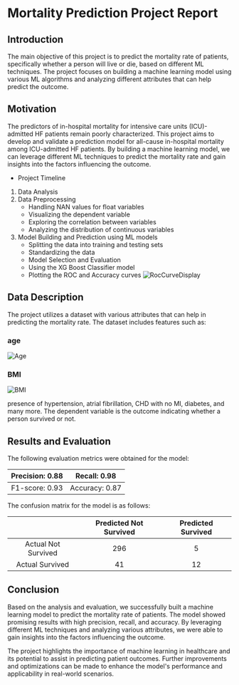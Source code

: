 # Mortality Prediction Project Report
## Introduction
The main objective of this project is to predict the mortality rate of patients, specifically whether a person will live or die, based on different ML techniques. The project focuses on building a machine learning model using various ML algorithms and analyzing different attributes that can help predict the outcome.

## Motivation
The predictors of in-hospital mortality for intensive care units (ICU)-admitted HF patients remain poorly characterized. This project aims to develop and validate a prediction model for all-cause in-hospital mortality among ICU-admitted HF patients. By building a machine learning model, we can leverage different ML techniques to predict the mortality rate and gain insights into the factors influencing the outcome.

- Project Timeline
1. Data Analysis
2. Data Preprocessing
    - Handling NAN values for float variables
    -   Visualizing the dependent variable
    - Exploring the correlation between variables
    - Analyzing the distribution of continuous variables 
3. Model Building and Prediction using ML models
    - Splitting the data into training and testing sets
	- Standardizing the data
	- Model Selection and Evaluation
	- Using the XG Boost Classifier model
	- Plotting the ROC and Accuracy curves
 ![RocCurveDisplay](https://github.com/pras-ops/Hospital_Mortality_Prediction/assets/56476064/de804ab5-c0cd-46c6-9998-fcaa615e6402)


## Data Description
The project utilizes a dataset with various attributes that can help in predicting the mortality rate. 
The dataset includes features such as:
### age 
![Age](https://github.com/pras-ops/Hospital_Mortality_Prediction/assets/56476064/6951f68c-8166-4958-9bf8-016ffc6445f9)

### BMI
![BMI](https://github.com/pras-ops/Hospital_Mortality_Prediction/assets/56476064/82e9cc42-684c-44c1-bb46-467aead50448)

presence of hypertension, atrial fibrillation, CHD with no MI, diabetes, and many more. The dependent variable is the outcome indicating whether a person survived or not.

## Results and Evaluation
The following evaluation metrics were obtained for the model:

|  Precision: 0.88 | Recall: 0.98  |
| :------------: | :------------: |
|  F1-score: 0.93 |  Accuracy: 0.87 |


The confusion matrix for the model is as follows:

|   |  Predicted Not Survived |Predicted Survived   |
| :------------: | :------------: | :------------: |
 |Actual Not Survived   | 296  |  5 |
 |Actual Survived   |41   | 12  |

## Conclusion
Based on the analysis and evaluation, we successfully built a machine learning model to predict the mortality rate of patients. The model showed promising results with high precision, recall, and accuracy. By leveraging different ML techniques and analyzing various attributes, we were able to gain insights into the factors influencing the outcome.

The project highlights the importance of machine learning in healthcare and its potential to assist in predicting patient outcomes. Further improvements and optimizations can be made to enhance the model's performance and applicability in real-world scenarios.
